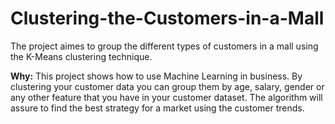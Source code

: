 # Clustering-the-Customers-in-a-Mall

The project aimes to group the different types of customers in a mall using the K-Means clustering technique.  

**Why:** This project shows how to use Machine Learning in business. By clustering your customer data you can group them by age, salary, gender or any other feature that you have in your customer dataset. The algorithm will assure to find the best strategy for a market using the customer trends.
